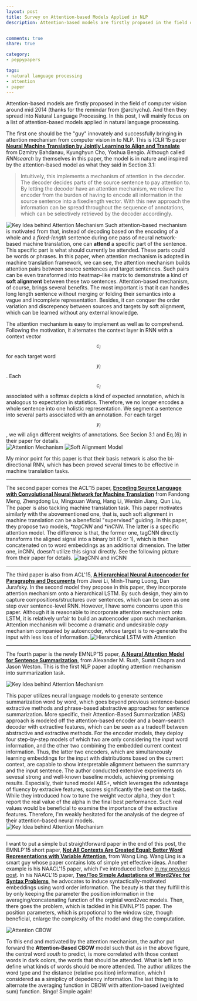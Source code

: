 ```yaml
---
layout: post
title: Survey on Attention-based Models Applied in NLP
description: Attention-based models are firstly proposed in the field of computer vision around mid 2014. And then they spread into Natural Language Processing. In this post, I will mainly focus on a list of attention-based models applied in natural language processing.


comments: true
share: true

category:
- peppypapers

tags:
- natural language processing
- attention
- paper
---
```


Attention-based models are firstly proposed in the field of computer vision around mid 2014 (thanks for the remindar from @archychu). And then they spread into Natural Language Processing. In this post, I will mainly focus on a list of attention-based models applied in natural language processing.

The first one should be the "guy" innovately and successfully bringing in attention mechanism from computer vision in to NLP. This is ICLR'15 paper [**Neural Machine Translation by Jointly Learning to Align and Translate**](http://arxiv.org/abs/1409.0473) from Dzmitry Bahdanau, Kyunghyun Cho, Yoshua Bengio. Although called *RNNsearch* by themselves in this paper, the model is in nature and inspired by the attention-based model as what they said in Section 3.1:

> Intuitively, this implements a mechanism of attention in the decoder. The decoder decides parts of the source sentence to pay attention to. By letting the decoder have an attention mechanism, we relieve the encoder from the burden of having to encode all information in the source sentence into a fixedlength vector. With this new approach the information can be spread throughout the sequence of annotations, which can be selectively retrieved by the decoder accordingly.

![Key Idea behind Attention Mechanism](/images/attention-1-1.png)
Such attention-based mechanism is motivated from that, instead of decoding based on the encoding of a whole and a *fixed-length* sentence during one pass of neural network-based machine translation, one can **attend** a specific part of the sentence. This specific part is what should currently be attended. These parts could be words or phrases. In this paper, when attention mechanism is adopted in machine translation framework, we can see, the attention mechanism builds attention pairs between source sentences and target sentences. Such pairs can be even transformed into heatmap-like matrix to demonstrate a kind of **soft alignment** between these two sentences. Attention-based mechanism, of course, brings several benefits. The most important is that it can handles long length sentence without merging or folding their semantics into a vague and incomplete representation. Besides, it can conquer the order variation and discrepency between sources and targets by soft alignment, which can be learned without any external knowledge.

The attention mechanism is easy to implement as well as to comprehend. Following the motivation, it alternates the context layer in RNN with a context vector $$c_i$$ for each target word $$y_i$$. Each $$c_i$$ associated with a softmax depicts a kind of expected annotation, which is analogous to expectation in statistics. Therefore, we no longer encodes a whole sentence into one holistic representation. We segment a sentence into several parts associated with an annotation. For each target $$y_i$$, we will align different weights of annotations. See Secion 3.1 and Eq.(6) in their paper for details.  
![Attention Mechanism](/images/attention-1-2.png)
![Soft Alignment Model](/images/attention-1-3.png)

My minor point for this paper is that their basis network is also the bi-directional RNN, which has been proved several times to be effective in machine translation tasks. 

---------------------------------------

The second paper comes the ACL’15 paper, [**Encoding Source Language with Convolutional Neural Network for Machine Translation**](http://arxiv.org/abs/1503.01838) from Fandong Meng, Zhengdong Lu, Mingxuan Wang, Hang Li, Wenbin Jiang, Qun Liu。The paper is also tackling machine translation task. This paper motivates similarly with the abovementioned one, that is, such soft alignment in machine translation can be a beneficial "supervised" guiding. In this paper, they propose two models, **tagCNN* and **inCNN*. The latter is a specific attention model. The difference is that, the former one, tagCNN directly transforms the aligned signal into a binary bit (0 or 1), which is then concatenated on to word embeddings as an additional dimension. The latter one, inCNN, doesn't utilize this signal directly. See the following picture from their paper for details.
![tagCNN and inCNN](/images/attention-2.png)

---------------------------------------

The third paper is also from ACL'15, [**A Hierarchical Neural Autoencoder for Paragraphs and Documents**](https://web.stanford.edu/~jurafsky/pubs/P15-1107.pdf) from Jiwei Li, Minh-Thang Luong, Dan Jurafsky. In the second model they propose in this paper, they incorporate attention mechanism onto a hierarchical LSTM. By such design, they aim to capture compositions/structures over sentences, which can be seen as one step over sentence-level RNN. However, I have some concerns upon this paper. Although it is reasonable to incorporate attention mechanism onto LSTM, it is relatively unfair to build an autoencoder upon such mechanism. Attention mechanism will become a dramatic and undesirable *copy* mechanism companied by autoencoder, whose target is to re-generate the input with less loss of information. 
![Hierarchical LSTM with Attention](/images/attention-1-1.png)

---------------------------------------

The fourth paper is the newly EMNLP'15 paper, [**A Neural Attention Model for Sentence Summarization**](http://www.emnlp2015.org/proceedings/EMNLP/pdf/EMNLP044.pdf), from Alexander M. Rush, Sumit Chopra and Jason Weston. This is the first NLP paper adopting attention mechanism into summarization task.

![Key Idea behind Attention Mechanism](/images/attention-4-1.png)

This paper utilizes neural language models to generate sentence summarization word by word, which goes beyond previous sentence-based extractive methods and phrase-based abstractive approaches for sentence summarization. More specific, their Attention-Based Summarization (ABS) approach is modeled off the attention-based encoder and a beam-search decoder with extractive features, which can be seen as a tradeoff between abstractive and extractive methods.
For the encoder models, they deploy four step-by-step models of which two are only considering the input word information, and the other two combining the embedded current context information. Thus, the latter two encoders, which are simultaneously learning embeddings for the input with distributions based on the current context, are capable to show interpretable alignment between the summary and the input sentence. The author conducted extensive experiments on sevesal strong and well-known baseline models, achieving promising results. Especially, their tuned model ABS+, which leverages the advantage of fluency by extracive features, scores significantly the best on the tasks. While they introduced how to tune the weight vector alpha, they don't report the real value of the alpha in the final best performance. Such real values would be beneficial to examine the importance of the extractive features. Therefore, I'm weakly hesitated for the analysis of the degree of their attention-based neural models.
![Key Idea behind Attention Mechanism](/images/attention-4-2.png)

---------------------------------------

I want to put a simple but straightforward paper in the end of this post, the EMNLP'15 short paper, [**Not All Contexts Are Created Equal: Better Word Representations with Variable Attention**](http://www.cs.cmu.edu/~lingwang/papers/emnlp2015-2.pdf), from Wang Ling. Wang Ling is a smart guy whose paper contains lots of simple yet effective ideas. Another example is his NAACL'15 paper, which I've introduced before [in my previous post](http://yanran.li/peppypapers/2015/05/23/Adapations-and-Variations-of-Word2Vec.html). In his NAACL'15 paper, [**Two/Too Simple Adaptations of Word2Vec for Syntax Problems**](http://www.cs.cmu.edu/~lingwang/papers/naacl2015.pdf), he advocates to induce syntactically-motivated embeddings using word order information. The beauty is that they fulfill this by only keeping the parameter the position information in the averaging/concatenating function of the orginial word2vec models. Then, there goes the problem, which is tackled in his EMNLP'15 paper. The position parameters, which is propotional to the window size, though beneficial, enlarge the complexity of the model and drag the computation. 

![Attention CBOW](/images/attention-CBOW.png)

To this end and motivated by the attention mechanism, the author put forward the **Attention-Based CBOW** model such that as in the above figure, the central word *south* to predict, is more correlated with those context words in dark colors, the words that should be attended. What is left is to define what kinds of words should be more attended. The author utilizes the word type and the distance (relative position) information, which I considered as a simiplicy of depedency information. The last thing is to alternate the averaging function in CBOW with attention-based (weighted sum) function. Bingo! Simple again!

